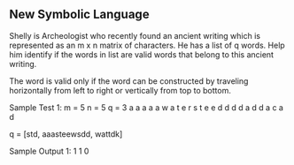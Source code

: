## New Symbolic Language

Shelly is Archeologist who recently found an ancient writing which is represented as an m x n matrix of characters. He has a list of q words. Help him identify if the words in list are valid words that belong to this ancient writing.

The word is valid only if the word can be constructed by traveling horizontally from left to right or vertically from top to bottom.

Sample Test 1:
m = 5
n = 5
q = 3
a a a a a
w a t e r
s t e e d
d d d a d
d a c a d

q = [std, aaasteewsdd, wattdk]

Sample Output 1:
1 1 0